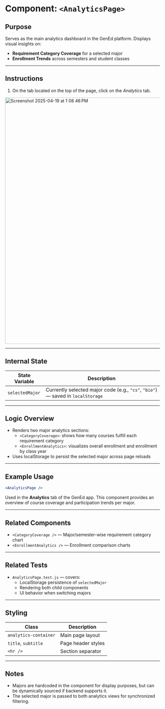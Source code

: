 # Component: `<AnalyticsPage>`

## Purpose

Serves as the main analytics dashboard in the GenEd platform. Displays visual insights on:
- **Requirement Category Coverage** for a selected major
- **Enrollment Trends** across semesters and student classes

---

## Instructions
1. On the tab located on the top of the page, click on the *Analytics* tab.
<img width="800" alt="Screenshot 2025-04-19 at 1 08 46 PM" src="https://github.com/user-attachments/assets/77952f5d-91e2-494a-8a4b-6d71a7b4d80a" />

---

## Internal State

| State Variable   | Description |
|------------------|-------------|
| `selectedMajor`  | Currently selected major code (e.g., `"cs"`, `"bio"`) — saved in `localStorage` |

---

## Logic Overview

- Renders two major analytics sections:
  - `<CategoryCoverage>`: shows how many courses fulfill each requirement category
  - `<EnrollmentAnalytics>`: visualizes overall enrollment and enrollment by class year
- Uses localStorage to persist the selected major across page reloads

---

## Example Usage

```jsx
<AnalyticsPage />
```

Used in the **Analytics** tab of the GenEd app. This component provides an overview of course coverage and participation trends per major.

---

## Related Components

- `<CategoryCoverage />` — Major/semester-wise requirement category chart
- `<EnrollmentAnalytics />` — Enrollment comparison charts

---

## Related Tests

- `AnalyticsPage.test.js` — covers:
  - LocalStorage persistence of `selectedMajor`
  - Rendering both child components
  - UI behavior when switching majors

---

## Styling

| Class | Description |
|-------|-------------|
| `analytics-container` | Main page layout |
| `title`, `subtitle`   | Page header styles |
| `<hr />`              | Section separator |

---

## Notes

- Majors are hardcoded in the component for display purposes, but can be dynamically sourced if backend supports it.
- The selected major is passed to both analytics views for synchronized filtering.

